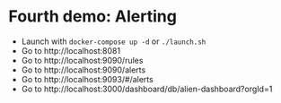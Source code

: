 # Fourth demo: Alerting

 - Launch with `docker-compose up -d` or `./launch.sh`
 - Go to http://localhost:8081
 - Go to http://localhost:9090/rules
 - Go to http://localhost:9090/alerts
 - Go to http://localhost:9093/#/alerts
 - Go to http://localhost:3000/dashboard/db/alien-dashboard?orgId=1
